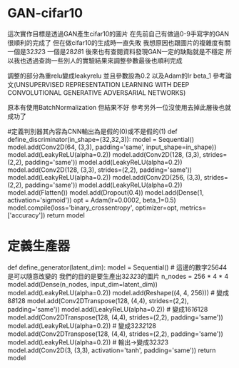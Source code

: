 # GAN-cifar10

這次實作目標是透過GAN產生cifar10的圖片
在先前自己有做過0-9手寫字的GAN很順利的完成了
但在做cifar10的生成時一直失敗 我想原因也跟圖片的複雜度有關 一個是32*32*3 一個是28*28*1
後來也有查閱資料發現GAN一定的缺點就是不穩定 所以我也透過查詢一些別人的實驗結果來調整參數最後也順利完成

調整的部分為重relu變成leakyrelu 並且參數設為0.2 
以及Adam的lr beta_1
參考論文(UNSUPERVISED REPRESENTATION LEARNING WITH DEEP CONVOLUTIONAL GENERATIVE ADVERSARIAL NETWORKS)

原本有使用BatchNormalization 但結果不好 參考另外一位沒使用去掉此層後也就成功了

#定義判別器其內容為CNN輸出為是假的(0)或不是假的(1)
def define_discriminator(in_shape=(32,32,3)):
	model = Sequential()
	model.add(Conv2D(64, (3,3), padding='same', input_shape=in_shape))
	model.add(LeakyReLU(alpha=0.2))
	model.add(Conv2D(128, (3,3), strides=(2,2), padding='same'))
	model.add(LeakyReLU(alpha=0.2))
	model.add(Conv2D(128, (3,3), strides=(2,2), padding='same'))
	model.add(LeakyReLU(alpha=0.2))
	model.add(Conv2D(256, (3,3), strides=(2,2), padding='same'))
	model.add(LeakyReLU(alpha=0.2))
	model.add(Flatten())
	model.add(Dropout(0.4))
	model.add(Dense(1, activation='sigmoid'))
	opt = Adam(lr=0.0002, beta_1=0.5)
	model.compile(loss='binary_crossentropy', optimizer=opt, metrics=['accuracy'])
	return model

# 定義生產器
def define_generator(latent_dim):
	model = Sequential()
	# 這邊的數字256*4*4是可以隨意改變的 我們的目的是要生產出32*32*3的圖片
	n_nodes = 256 * 4 * 4
	model.add(Dense(n_nodes, input_dim=latent_dim))
	model.add(LeakyReLU(alpha=0.2))
	model.add(Reshape((4, 4, 256)))
	# 變成8*8*128
	model.add(Conv2DTranspose(128, (4,4), strides=(2,2), padding='same'))
	model.add(LeakyReLU(alpha=0.2))
	# 變成16*16*128
	model.add(Conv2DTranspose(128, (4,4), strides=(2,2), padding='same'))
	model.add(LeakyReLU(alpha=0.2))
	# 變成32*32*128
	model.add(Conv2DTranspose(128, (4,4), strides=(2,2), padding='same'))
	model.add(LeakyReLU(alpha=0.2))
	# 輸出->變成32*32*3
	model.add(Conv2D(3, (3,3), activation='tanh', padding='same'))
	return model
